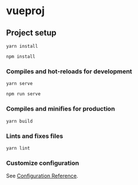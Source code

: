 # vueproj

## Project setup
```
yarn install 
```
```
npm install
```

### Compiles and hot-reloads for development
```
yarn serve
```
```
npm run serve
```

### Compiles and minifies for production
```
yarn build
```

### Lints and fixes files
```
yarn lint
```

### Customize configuration
See [Configuration Reference](https://cli.vuejs.org/config/).
